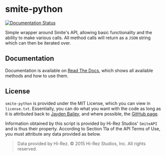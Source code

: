 # smite-python

[![Documentation Status](https://readthedocs.org/projects/smite-python/badge/?version=latest)](http://smite-python.readthedocs.io/en/latest/?badge=latest)

Simple wrapper around Smite's API, allowing basic functionality and the ability to make various calls. All method calls will return as a `JSON` string which can then be iterated over.

## Documentation
Documentation is available on [Read The Docs](http://smite-python.readthedocs.io/en/latest/), which shows all available methods and how to use them.

## License
`smite-python` is provided under the MIT License, which you can view in `license.txt`. Essentially, you can do what you want with the code as long as it is attributed back to [Jayden Bailey](http://twitter.com/jaydenkieran), and where possible, the [GitHub page](http://github.com/jaydenkieran/smite-python).

Information obtained by this script is provided by Hi-Rez Studios' `SmiteAPI` and is thus their property. According to Section 11a of the API Terms of Use, you must attribute any data provided as below.

> Data provided by Hi-Rez. © 2015 Hi-Rez Studios, Inc. All rights reserved.
